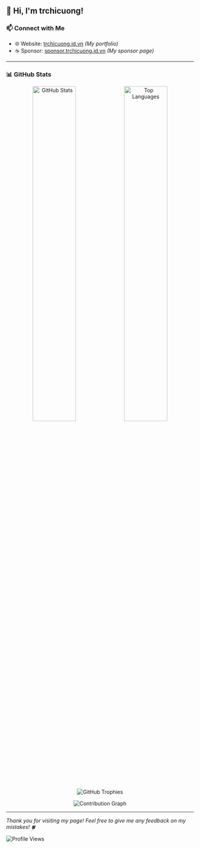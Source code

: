 ## 👋 Hi, I'm trchicuong!

### 📫 Connect with Me

- 🌐 Website: [trchicuong.id.vn](https://trchicuong.id.vn/) _(My portfolio)_
- ☕ Sponsor: [sponsor.trchicuong.id.vn](https://trchicuong.id.vn/) _(My sponsor page)_

---

### 📊 GitHub Stats

<p align="center">
  <img width="48%" src="https://github-readme-stats.vercel.app/api?username=trchicuong&show_icons=true&theme=dark&hide_border=true&bg_color=151515&title_color=00d9ff&icon_color=00d9ff&text_color=ffffff" alt="GitHub Stats" />
  <img width="48%" src="https://github-readme-stats.vercel.app/api/top-langs/?username=trchicuong&layout=compact&theme=dark&hide_border=true&bg_color=151515&title_color=00d9ff&text_color=ffffff&langs_count=8" alt="Top Languages" />
</p>

<p align="center">
  <img src="https://github-profile-trophy.vercel.app/?username=trchicuong&theme=onestar&no-frame=true&no-bg=true&row=1&column=7" alt="GitHub Trophies" />
</p>

<p align="center">
  <img src="https://github-readme-activity-graph.vercel.app/graph?username=trchicuong&theme=github-compact&hide_border=true&bg_color=151515&color=00d9ff&line=00d9ff&point=ffffff" alt="Contribution Graph" />
</p>

---

_Thank you for visiting my page! Feel free to give me any feedback on my mistakes! 🍀_

![Profile Views](https://komarev.com/ghpvc/?username=trchicuong&color=blue&abbreviated=true)
